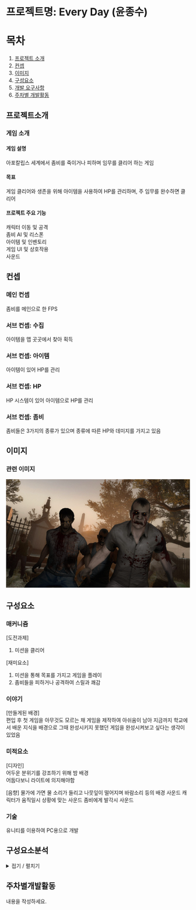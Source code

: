 # 프로젝트명: Every Day (윤종수)

# 목차
1. [프로젝트 소개](#프로젝트소개)
2. [컨셉](#컨셉)
3. [이미지](#이미지)
4. [구성요소](#구성요소)
5. [개발 요구사항](#구성요소분석)
6. [주차별 개발활동](#주차별개발활동)

## 프로젝트소개
### 게임 소개

#### 게임 설명
아포칼립스 세계에서 좀비를 죽이거나 피하며 임무를 클리어 하는 게임

#### 목표
게임 클리어와 생존을 위해 아이템을 사용하여 HP를 관리하며, 주 임무를 완수하면 클리어

#### 프로젝트 주요 기능
캐릭터 이동 및 공격  
좀비 AI 및 리스폰  
아이템 및 인벤토리  
게임 UI 및 상호작용  
사운드  

## 컨셉

### 메인 컨셉
좀비를 메인으로 한 FPS  

### 서브 컨셉: 수집
아이템을 맵 곳곳에서 찾아 획득

### 서브 컨셉: 아이템
아이템이 있어 HP를 관리

### 서브 컨셉: HP
HP 시스템이 있어 아이템으로 HP를 관리

### 서브 컨셉: 좀비
좀비들은 3가지의 종류가 있으며 종류에 따른 HP와 데미지를 가지고 있음

## 이미지
### 관련 이미지
![Example Image](Image.PNG)

## 구성요소
### 매커니즘
[도전과제]  
1. 미션을 클리어

[재미요소]
1. 미션을 통해 목표를 가지고 게임을 플레이
2. 좀비들을 피하거나 공격하여 스릴과 쾌감

### 이야기
[만들게된 배경]  
편입 후 첫 게임을 아무것도 모르는 채 게임을 제작하여 아쉬움이 남아 지금까지 학교에서 배운 지식을 배경으로 그때 완성시키지 못했던 게임을 완성시켜보고 싶다는 생각이 있었음   

### 미적요소
[디자인]  
어두운 분위기를 강조하기 위해 밤 배경  
어둡다보니 라이트에 의지해야함  
  
[음향]
물가에 가면 물 소리가 들리고 나뭇잎이 떨어지며 바람소리 등의 배경 사운드
캐릭터가 움직일시 상황에 맞는 사운드
좀비에게 발각시 사운드

### 기술
유니티를 이용하여 PC용으로 개발

## 구성요소분석
<details>
  <summary>접기 / 펼치기</summary>


</details>

## 주차별개발활동
내용을 작성하세요.
